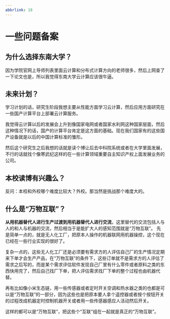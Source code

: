 ```yaml
---
abbrlink: 18
---
```

# 一些问题备案

## 为什么选择东南大学？

因为学院官网上导师列表里面云计算和分布式计算方向的老师很多，然后上网查了一下论文也是，所以我觉得东南大学云计算应该很牛逼。

## 未来计划？

学习计划的话，研究生阶段我想主要从性能方面学习云计算，然后应用方面研究在一些国产计算平台上部署云计算服务。

我觉得云计算以后的发展会上升到像国家电网或者国家水利网这种国家层面，然后这种情况下的话，国产的计算平台肯定是这方面的基础。现在我们国家有的这些国产设备就是以后的中国计算标准的雏形。

然后这个研究生之后我想的话就是读个博让后去中科院系统或者在大学里面发展，不行的话就找个像寒武纪这样的在一些计算领域重要自主知识产权上面发展业务的公司。

## 本校读博有兴趣么？

反问：本校和外校哪个难度比较大？外校。那当然是挑战那个难度大的。

## 什么是“万物互联”？

**从用机器替代人进行生产过渡到用机器替代人进行交流**，这里替代的交流包括人与人的和人与机器的交流，然后相当于是能扩大人的感知范围就是“万物互联”。
先是简单一点的，就是无人化工厂，把原本人操作的机器联网用机器操控，这个现在已经在一些行业实现的很好了。

复杂一点的，这些无人化工厂还是必须要有需求方的人评估自己厂的生产情况定期来下单才会生产产品，在“万物互联”的条件下，这些订单就不是需求方的人评估了需求之后写的，而是某个需求评估软件发现自己厂里有什么零件或者原料之类的东西快用完了，然后自己找厂下单，把人评估需求找厂下单的整个过程也由机器代替。

再有比如像小米生态链，用一些传感器或者定时开关空调和热水器之类的也都是可以是“万物互联”的一部分，因为这些也是把原本要人拿个遥控器或者按个按钮开关的过程改成机器定时控制机器开关或者用一些传感器感应人活动然后开关。

这样的都可以是“万物互联”，把这些个“互联”组在一起就是真正的“万物互联”。
